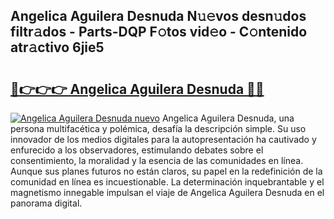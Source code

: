 ## Angelica Aguilera Desnuda N𝚞𝚎vos desn𝚞dos filtr𝚊dos - Parts-DQP F𝚘tos vid𝚎o - C𝚘ntenido atr𝚊ctivo 6jie5

# <h2><a href="http://mbbnc0c.tromn.icu/?c=Angelica+Aguilera+Desnuda">🔗👉👉👉 Angelica Aguilera Desnuda 🔗🔗</a></h2>

[![Angelica Aguilera Desnuda nuevo](https://i.imgur.com/pEAQMta.gif)](http://mbbnc0c.tromn.icu/?c=Angelica+Aguilera+Desnuda)
Angelica Aguilera Desnuda, una persona multifacética y polémica, desafía la descripción simple. Su uso innovador de los medios digitales para la autopresentación ha cautivado y enfurecido a los observadores, estimulando debates sobre el consentimiento, la moralidad y la esencia de las comunidades en línea. Aunque sus planes futuros no están claros, su papel en la redefinición de la comunidad en línea es incuestionable. La determinación inquebrantable y el magnetismo innegable impulsan el viaje de Angelica Aguilera Desnuda en el panorama digital.
